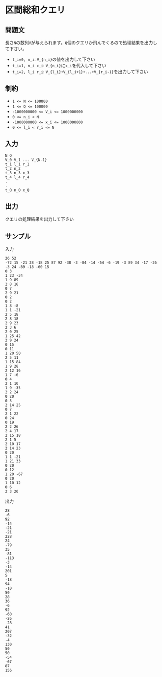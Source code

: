 # 区間総和クエリ

## 問題文

長さ`N`の数列`V`が与えられます。`Q`個のクエリか飛んでくるので処理結果を出力して下さい。  

- `t_i=0, n_i`: `V_{n_i}`の値を出力して下さい
- `t_i=1, n_i x_i`: `V_{n_i}`に`x_i`を代入して下さい
- `t_i=2, l_i r_i`: `V_{l_i}+V_{l_i+1}+...+V_{r_i-1}`を出力して下さい

## 制約

- `1 <= N <= 100000`
- `1 <= Q <= 100000`
- `-1000000000 <= V_i <= 1000000000`
- `0 <= n_i < N`
- `-1000000000 <= x_i <= 1000000000`
- `0 <= l_i < r_i <= N`

## 入力

```
N Q
V_0 V_1 ... V_{N-1}
t_1 l_1 r_1
t_2 n_2
t_3 n_3 x_3
t_4 l_4 r_4
.
.
t_Q n_Q x_Q
```

## 出力

クエリの処理結果を出力して下さい

## サンプル

入力
```
26 52
-72 15 -21 28 -18 25 87 92 -38 -3 -84 -14 -54 -6 -19 -3 89 34 -17 -26 -3 24 -89 -18 -60 15
0 3
1 23 -34
1 9 89
2 8 18
0 7
2 9 21
0 2
0 2
1 8 -8
1 1 -21
2 5 18
2 8 18
2 9 23
2 3 6
2 0 25
1 25 42
2 9 24
0 15
0 11
1 20 50
2 5 11
1 15 84
1 9 28
2 12 16
1 7 -6
0 4
2 1 10
1 9 -35
2 2 24
0 20
0 3
2 14 25
0 7
2 1 22
0 24
0 19
2 2 26
2 4 17
2 15 18
2 1 5
2 10 17
2 14 23
0 20
1 1 -21
1 21 33
0 20
0 12
1 20 -67
0 20
1 10 12
0 6
2 3 20
```

出力
```
28
-6
92
-14
-21
-21
228
24
-79
35
-81
-113
-3
-14
201
5
-18
94
-10
50
28
36
-6
92
-60
-26
-28
41
207
-32
-4
130
50
50
-54
-67
87
156
```
